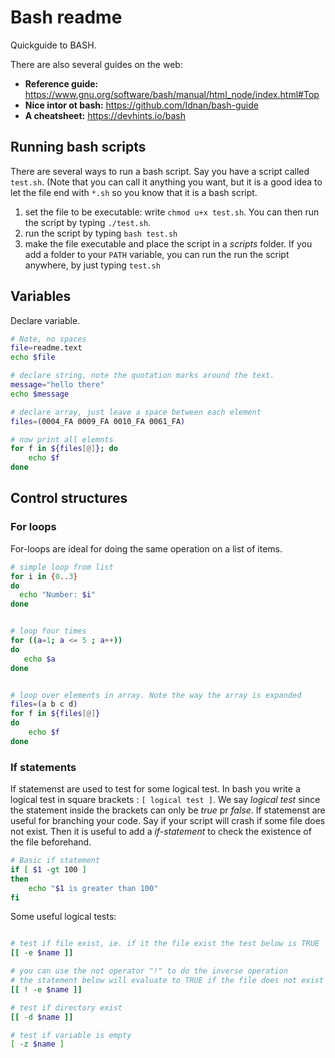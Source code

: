 # Bash readme

Quickguide to BASH.

There are also several guides on the web: 

* __Reference guide:__ https://www.gnu.org/software/bash/manual/html_node/index.html#Top
* __Nice intor ot bash:__ https://github.com/Idnan/bash-guide
* __A cheatsheet:__ https://devhints.io/bash



## Running bash scripts
There are several ways to run a bash script. Say you have a script called `test.sh`. (Note that you can call it anything you want, 
but it is a good idea to let the file end with `*.sh` so you know that it is a bash script.  

1. set the file to be executable: write `chmod u+x test.sh`. You can then run the script by typing `./test.sh`.
2. run the script by typing `bash test.sh` 
3. make the file executable and place the script in a *scripts* folder. If you add a folder to your `PATH` variable, you can run the run the script anywhere, by just typing `test.sh`


## Variables 

Declare variable. 

```bash
# Note, no spaces
file=readme.text
echo $file

# declare string, note the quotation marks around the text.
message="hello there"
echo $message

# declare array, just leave a space between each element
files=(0004_FA 0009_FA 0010_FA 0061_FA) 

# now print all elemnts 
for f in ${files[@]}; do
    echo $f
done
```
## Control structures

### For loops
For-loops are ideal for doing the same operation on a list of items. 

```bash
# simple loop from list
for i in {0..3}
do
  echo "Number: $i"
done


# loop four times 
for ((a=1; a <= 5 ; a++))
do
   echo $a
done


# loop over elements in array. Note the way the array is expanded
files=(a b c d)
for f in ${files[@]} 
do
    echo $f
done
```

### If statements
If statemenst are used to test for some logical test. In bash you write a logical test in square brackets : `[ logical test ]`. We say *logical test* since the statement inside the brackets can only be *true* pr *false*. If statemenst are useful for branching your code. Say if your script will crash if some file does not exist. Then it is useful to add a *if-statement* to check the existence of the file beforehand.   


```bash
# Basic if statement
if [ $1 -gt 100 ]
then
    echo "$1 is greater than 100"
fi
```

Some useful logical tests:

```bash

# test if file exist, ie. if it the file exist the test below is TRUE
[[ -e $name ]]

# you can use the not operator "!" to do the inverse operation 
# the statement below will evaluate to TRUE if the file does not exist
[[ ! -e $name ]]

# test if directory exist
[[ -d $name ]]

# test if variable is empty 
[ -z $name ]

```




